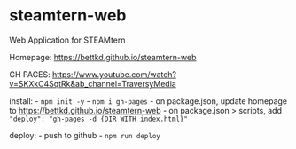 # steamtern-web
Web Application for STEAMtern

Homepage: https://bettkd.github.io/steamtern-web

GH PAGES: https://www.youtube.com/watch?v=SKXkC4SqtRk&ab_channel=TraversyMedia

install: 
    - ```npm init -y```
    - ```npm i gh-pages```
    - on package.json, update homepage to https://bettkd.github.io/steamtern-web
    - on package.json > scripts, add ``` "deploy": "gh-pages -d {DIR WITH index.html}" ```

deploy:
    - push to github
    - ```npm run deploy```
